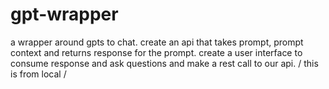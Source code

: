 # gpt-wrapper
a wrapper around gpts to chat.
create an api that takes prompt, prompt context and returns response for the prompt.
create a user interface to consume response and ask questions and make a rest call to our api.
/ this is from local /
